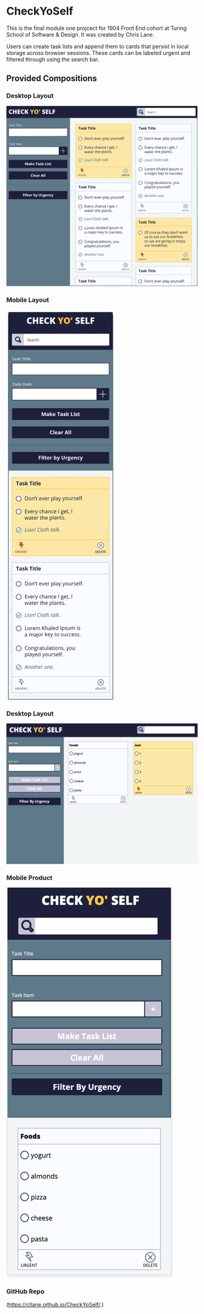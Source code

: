 # CheckYoSelf

This is the final module one projcect for 1904 Front End cohort at Turing School of Software & Design. It was created by Chris Lane.

Users can create task lists and append them to cards that persist in local storage across browser sessions. These cards can be labeled urgent and filtered through using the search bar.  

## Provided Compositions

### Desktop Layout
![Desktop Layout](https://github.com/CLLane/CheckYoSelf/blob/master/ReadMe%20Photos/desktop-comp.png)

### Mobile Layout

![Mobile Layout](https://github.com/CLLane/CheckYoSelf/blob/master/ReadMe%20Photos/mobile-comp.png)

### Desktop Layout

![Desktop Product](https://github.com/CLLane/CheckYoSelf/blob/master/ReadMe%20Photos/desktop-product.png)


### Mobile Product

![Mobile Product](https://github.com/CLLane/CheckYoSelf/blob/master/ReadMe%20Photos/mobile-product.png)


### GitHub Repo 

(https://cllane.github.io/CheckYoSelf/.)
